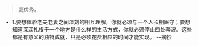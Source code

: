 >变优秀。

- 1.要想体验老夫老妻之间深刻的相互理解，你就必须与一个人长相厮守；要想知道深深扎根于一个地方是什么样的生活方式，你就必须停止四处奔波。这些都是有意义的独特成就，只是必须花费相应的时间才能实现。 --摘抄
